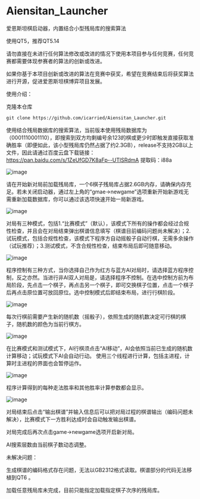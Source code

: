 # Aiensitan_Launcher
爱恩斯坦棋启动器，内置结合小型残局库的搜索算法

使用QT5，推荐QT5.14

请勿直接在未进行任何算法修改或改进的情况下使用本项目参与任何竞赛，任何竞赛都需要体现参赛者的算法的创新或改进。

如果你基于本项目创新或改进的算法在竞赛中获奖，希望在竞赛结束后将获奖算法进行开源，促进爱恩斯坦棋博弈项目发展。

使用介绍：

克隆本仓库
```markdown
git clone https://github.com/icarried/Aiensitan_Launcher.git
```

使用结合残局数据库的搜索算法，当前版本使用残局数据库为（0001110001110），即搜索到双方均剩编号余123的棋或更少时即触发直接获取准确胜率（即便如此，该小型残局库仍然占据了约2.3GB），release不支持2GB以上文件，因此请通过百度云盘下载链接：https://pan.baidu.com/s/1ZeUfGD7K8aFp--UTlSRdmA 提取码：i88a 

![image](https://user-images.githubusercontent.com/54706854/229297803-465d631a-8478-4814-bac8-7756d832425a.png)

请在开始新对局前加载残局库，一个6棋子残局库占据2.6GB内存，请确保内存充足。若未关闭启动器，通过左上角的“gmae->newgame”选项重新开始新游戏无需重新加载数据库，你可以通过该选项快速开始一局新游戏。

![image](https://user-images.githubusercontent.com/54706854/229297875-89072a7b-6d38-4140-a43b-a55d2abbb628.png)

对局有三种模式，包括1.“比赛模式”（默认），该模式下所有的操作都会经过合规性检查，并且会在对局结束弹出棋谱信息填写（棋谱目前编码问题尚未解决）；2.试玩模式，包括合规性检查，该模式下程序方自动摇骰子自动行棋，无需多余操作（试玩推荐）；3.测试模式，不含合规性检查，结束布局后即可随意移动。

![image](https://user-images.githubusercontent.com/54706854/229297907-eb29c678-cf8f-4334-ac06-72dad740a346.png)

程序控制有三种方式，当你选择自己作为红方与蓝方AI对局时，请选择蓝方程序控制，反之亦然。当进行非AI双人对局是，请选择程序不控制。在选中控制方前为布局阶段，先点击一个棋子，再点击另一个棋子，即可交换棋子位置，点击一个棋子后再点击原位置可放回原位。选中控制模式后即结束布局，进行行棋阶段。

![image](https://user-images.githubusercontent.com/54706854/229298137-17586e1c-ce0d-4a6b-add1-99351c1cd6a7.png)

每次行棋前需要产生新的随机数（摇骰子），依照生成的随机数决定可行棋的棋子，随机数的颜色为当前行棋方。

![image](https://user-images.githubusercontent.com/54706854/229298373-77bea016-bb1f-4b30-bcc0-cbf76c073d25.png)

在比赛模式和测试模式下，AI行棋须点击“AI移动”，AI会依照当前已生成的随机数计算移动；试玩模式下AI会自动行动。
使用三个线程进行计算，包括主进程，计算时主进程的界面也会暂停运作。

![image](https://user-images.githubusercontent.com/54706854/229298642-22dd97c2-6e8c-4c97-92ee-2a6c035bb7bf.png)

程序计算得到的每种走法胜率和其他胜率计算参数都会显示。

![image](https://user-images.githubusercontent.com/54706854/229298798-c44cc3d3-e825-464e-9a54-b55b23b34064.png)

对局结束后点击“输出棋谱”并输入信息后可以把对局过程的棋谱输出（编码问题未解决），比赛模式下一方胜利达成时会自动触发输出棋谱。

对局完成后再次点击game->newgame选项开启新对局。

AI搜索层数由当前棋子数动态调整。



未解决问题：

生成棋谱的编码格式存在问题，无法以GB2312格式读取。棋谱部分的代码无法移植到QT6 。

加载任意残局库未完成，目前只能指定加载指定棋子次序的残局库。
